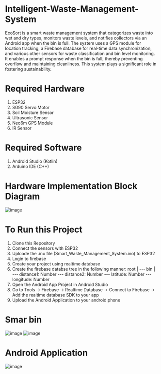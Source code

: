 # Intelligent-Waste-Management-System
EcoSort is a smart waste management system that categorizes waste into wet and dry types, monitors waste levels, and notifies collectors via an Android app when the bin is full. The system uses a GPS module for location tracking, a Firebase database for real-time data synchronization, and various other sensors for waste classification and bin level monitoring. It enables a prompt response when the bin is full, thereby preventing overflow and maintaining cleanliness. This system plays a significant role in fostering sustainability.

# Required Hardware
  1. ESP32
  2. SG90 Servo Motor
  3. Soil Moisture Sensor
  4. Ultrasonic Sensor
  5. Neo6m GPS Module
  6. IR Sensor

# Required Software
  1. Android Studio (Kotlin)
  2. Arduino IDE (C++)

# Hardware Implementation Block Diagram
![image](https://github.com/mayankyadav06/Intelligent-Waste-Management-System/assets/140626220/45efde32-2c15-472d-bd3e-16fe74f18ad0)

# To Run this Project
  1. Clone this Repository
  2. Connect the sensors with ESP32
  3. Uploade the .ino file (Smart_Waste_Management_System.ino) to ESP32
  4. Login to firebase
  5. Create your project using realtime database
  6. Create the firebase databse tree in the following manner:
       root
        |
        --- bin
            |
            --- distance1: Number
            --- distance2: Number
            --- latitude: Number
            --- longitude: Number
  7. Open the Android App Project in Android Studio
  8. Go to Tools -> Firebase -> Realtime Database -> Connect to Firebase -> Add the realtime database SDK to your app
  9. Upload the Android Application to your android phone


# Smar bin
![image](https://github.com/mayankyadav06/GreenWaste/assets/140626220/c210de36-82ff-482f-9c7b-d1c81f8022fd)
![image](https://github.com/mayankyadav06/GreenWaste/assets/140626220/d3911619-0684-4866-a808-3b852ab91c98)

# Android Application 
![image](https://github.com/mayankyadav06/GreenWaste/assets/140626220/85f2d721-e866-488c-929d-5a6ee6ad0a4e)
